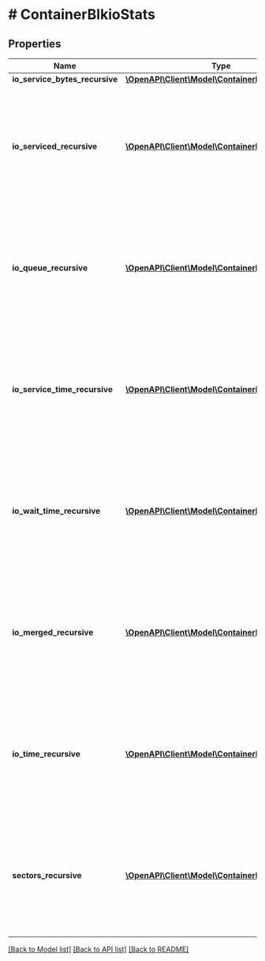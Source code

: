 # # ContainerBlkioStats

## Properties

Name | Type | Description | Notes
------------ | ------------- | ------------- | -------------
**io_service_bytes_recursive** | [**\OpenAPI\Client\Model\ContainerBlkioStatEntry[]**](ContainerBlkioStatEntry.md) |  | [optional]
**io_serviced_recursive** | [**\OpenAPI\Client\Model\ContainerBlkioStatEntry[]**](ContainerBlkioStatEntry.md) | This field is only available when using Linux containers with cgroups v1. It is omitted or &#x60;null&#x60; when using cgroups v2. | [optional]
**io_queue_recursive** | [**\OpenAPI\Client\Model\ContainerBlkioStatEntry[]**](ContainerBlkioStatEntry.md) | This field is only available when using Linux containers with cgroups v1. It is omitted or &#x60;null&#x60; when using cgroups v2. | [optional]
**io_service_time_recursive** | [**\OpenAPI\Client\Model\ContainerBlkioStatEntry[]**](ContainerBlkioStatEntry.md) | This field is only available when using Linux containers with cgroups v1. It is omitted or &#x60;null&#x60; when using cgroups v2. | [optional]
**io_wait_time_recursive** | [**\OpenAPI\Client\Model\ContainerBlkioStatEntry[]**](ContainerBlkioStatEntry.md) | This field is only available when using Linux containers with cgroups v1. It is omitted or &#x60;null&#x60; when using cgroups v2. | [optional]
**io_merged_recursive** | [**\OpenAPI\Client\Model\ContainerBlkioStatEntry[]**](ContainerBlkioStatEntry.md) | This field is only available when using Linux containers with cgroups v1. It is omitted or &#x60;null&#x60; when using cgroups v2. | [optional]
**io_time_recursive** | [**\OpenAPI\Client\Model\ContainerBlkioStatEntry[]**](ContainerBlkioStatEntry.md) | This field is only available when using Linux containers with cgroups v1. It is omitted or &#x60;null&#x60; when using cgroups v2. | [optional]
**sectors_recursive** | [**\OpenAPI\Client\Model\ContainerBlkioStatEntry[]**](ContainerBlkioStatEntry.md) | This field is only available when using Linux containers with cgroups v1. It is omitted or &#x60;null&#x60; when using cgroups v2. | [optional]

[[Back to Model list]](../../README.md#models) [[Back to API list]](../../README.md#endpoints) [[Back to README]](../../README.md)
